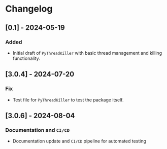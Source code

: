 # Changelog
## [0.1] - 2024-05-19
### Added
* Initial draft of `PyThreadKiller` with basic thread management and killing functionality.

## [3.0.4] - 2024-07-20
### Fix
* Test file for `PyThreadKiller` to test the package itself.

## [3.0.6] - 2024-08-04
### Documentation and `CI/CD`
* Documentation update and `CI/CD` pipeline for automated testing
